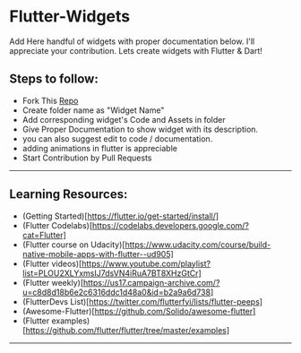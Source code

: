 # Flutter-Widgets
Add Here handful of widgets with proper documentation below. I'll appreciate your contribution. Lets create widgets with Flutter & Dart!

## Steps to follow:
* Fork This [Repo](https://github.com/iamprakash13/Flutter-Widgets/)
* Create folder name as "Widget Name"
* Add corresponding widget's Code and Assets in folder 
* Give Proper Documentation to show widget with its description.
* you can also suggest edit to code / documentation.
* adding animations in flutter is appreciable
* Start Contribution by Pull Requests
______

## Learning Resources:

+ (Getting Started)[https://flutter.io/get-started/install/]
+ (Flutter Codelabs)[https://codelabs.developers.google.com/?cat=Flutter]
+ (Flutter course on Udacity)[https://www.udacity.com/course/build-native-mobile-apps-with-flutter--ud905]
+ (Flutter videos)[https://www.youtube.com/playlist?list=PLOU2XLYxmsIJ7dsVN4iRuA7BT8XHzGtCr]
+ (Flutter weekly)[https://us17.campaign-archive.com/?u=c8d8d18b6e2c6316ddc1d48a0&id=b2a9a6d738]
+ (FlutterDevs List)[https://twitter.com/flutterfyi/lists/flutter-peeps]
+ (Awesome-Flutter)[https://github.com/Solido/awesome-flutter]
+ (Flutter examples)[https://github.com/flutter/flutter/tree/master/examples]
______
